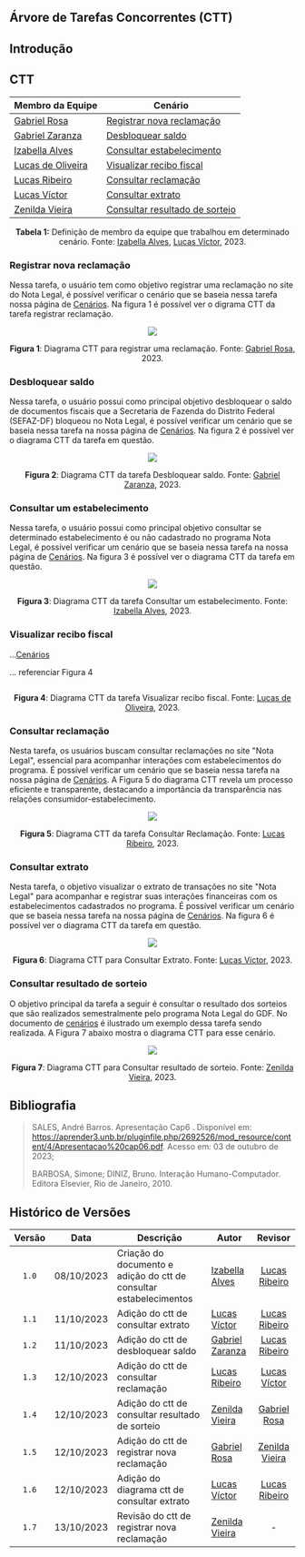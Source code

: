 ## Árvore de Tarefas Concorrentes (CTT)

## Introdução

## CTT

<div align="center">

| Membro da Equipe | Cenário  |
| ------------------------------------------------------------------------ | ---------------------------    |
| [Gabriel Rosa](https://github.com/gabrielrosa09)                         | [Registrar nova reclamação](https://github.com/Interacao-Humano-Computador/2023.2-NotaLegal/blob/main/docs/analise%20de%20requisitos/tecnicas-analise-de-tarefas/ctt.md#registrar-nova-reclama%C3%A7%C3%A3o)      |
| [Gabriel Zaranza](https://github.com/GZaranza)                           | [Desbloquear saldo](https://github.com/Interacao-Humano-Computador/2023.2-NotaLegal/blob/main/docs/analise%20de%20requisitos/tecnicas-analise-de-tarefas/ctt.md#desbloquear-saldo)              |
| [Izabella Alves](https://github.com/izabellaalves)                       | [Consultar estabelecimento](https://github.com/Interacao-Humano-Computador/2023.2-NotaLegal/blob/main/docs/analise%20de%20requisitos/tecnicas-analise-de-tarefas/ctt.md#consultar-um-estabelecimento)      |
| [Lucas de Oliveira](https://github.com/LucasOliveiraDiasMarquesFerreira) | [Visualizar recibo fiscal](https://github.com/Interacao-Humano-Computador/2023.2-NotaLegal/blob/main/docs/analise%20de%20requisitos/tecnicas-analise-de-tarefas/ctt.md#visualizar-recibo-fiscal)       |
| [Lucas Ribeiro](https://github.com/lucassouzs)                           | [Consultar reclamação](https://github.com/Interacao-Humano-Computador/2023.2-NotaLegal/blob/main/docs/analise%20de%20requisitos/tecnicas-analise-de-tarefas/ctt.md#consultar-reclama%C3%A7%C3%A3o)           |
| [Lucas Víctor](https://github.com/Lucas13032003)                         | [Consultar extrato](https://github.com/Interacao-Humano-Computador/2023.2-NotaLegal/blob/main/docs/analise%20de%20requisitos/tecnicas-analise-de-tarefas/ctt.md#consultar-extrato)              |
| [Zenilda Vieira](https://github.com/zenildavieira)                       | [Consultar resultado de sorteio](https://github.com/Interacao-Humano-Computador/2023.2-NotaLegal/blob/main/docs/analise%20de%20requisitos/tecnicas-analise-de-tarefas/ctt.md#consultar-resultado-de-sorteio) |

**Tabela 1:** Definição de membro da equipe que trabalhou em determinado cenário. Fonte: [Izabella Alves](https://github.com/izabellaalves),  [Lucas Víctor](https://github.com/Lucas13032003),  2023.

</div>

### Registrar nova reclamação

Nessa tarefa, o usuário tem como objetivo registrar uma reclamação no site do Nota Legal, é possível verificar o cenário que se baseia nessa tarefa nossa página de [Cenários](https://github.com/Interacao-Humano-Computador/2023.2-NotaLegal/blob/main/docs/analise%20de%20requisitos/cenarios.md#registrar-nova-reclama%C3%A7%C3%A3o). Na figura 1 é possível ver o digrama CTT da tarefa registrar reclamação.

<div align="center">

<img src="https://github.com/Interacao-Humano-Computador/2023.2-NotaLegal/blob/main/docs/imagens/Diagrama%20CTT%20Registrar%20Reclama%C3%A7%C3%A3o.jpg?raw=true" class="usecaseElement">

**Figura 1**: Diagrama CTT para registrar uma reclamação. Fonte: [Gabriel Rosa](https://github.com/gabrielrosa09),  2023.

</div>

### Desbloquear saldo

Nessa tarefa, o usuário possui como principal objetivo desbloquear o saldo de documentos fiscais que a Secretaria de Fazenda do Distrito Federal (SEFAZ-DF) bloqueou no Nota Legal, é possível verificar um cenário que se baseia nessa tarefa na nossa página de [Cenários](https://github.com/Interacao-Humano-Computador/2023.2-NotaLegal/blob/main/docs/analise%20de%20requisitos/cenarios.md#desbloquear-saldo). Na figura 2 é possível ver o diagrama CTT da tarefa em questão.

<div align="center">

<img src="https://github.com/Interacao-Humano-Computador/2023.2-NotaLegal/blob/main/docs/imagens/CTT%20-%20Desbloquear%20saldo%20(1).png?raw=true" class="usecaseElement">

**Figura 2**: Diagrama CTT da tarefa Desbloquear saldo. Fonte: [Gabriel Zaranza](https://github.com/GZaranza),  2023.

</div>

### Consultar um estabelecimento

Nessa tarefa, o usuário possui como principal objetivo consultar se determinado estabelecimento é ou não cadastrado no programa Nota Legal, é possível verificar um cenário que se baseia nessa tarefa na nossa página de [Cenários](https://github.com/Interacao-Humano-Computador/2023.2-NotaLegal/blob/main/docs/analise%20de%20requisitos/cenarios.md#consultar-estabelecimento). Na figura 3 é possível ver o diagrama CTT da tarefa em questão.

<div align="center">

<img src="https://github.com/Interacao-Humano-Computador/2023.2-NotaLegal/blob/main/docs/imagens/ctt-consultar-estabelecimento.png?raw=true" class="usecaseElement">

**Figura 3**: Diagrama CTT da tarefa Consultar um estabelecimento. Fonte: [Izabella Alves](https://github.com/izabellaalves),  2023.

</div>

### Visualizar recibo fiscal

...[Cenários](https://github.com/Interacao-Humano-Computador/2023.2-NotaLegal/blob/main/docs/analise%20de%20requisitos/cenarios.md#visualizar-recibo-fiscal)

... referenciar Figura 4

<div align="center">

<img src="" class="usecaseElement">

**Figura 4**: Diagrama CTT da tarefa Visualizar recibo fiscal. Fonte: [Lucas de Oliveira](https://github.com/LucasOliveiraDiasMarquesFerreira),  2023.

</div>

### Consultar reclamação

Nesta tarefa, os usuários buscam consultar reclamações no site "Nota Legal", essencial para acompanhar interações com estabelecimentos do programa. É possível verificar um cenário que se baseia nessa tarefa na nossa página de [Cenários](https://github.com/Interacao-Humano-Computador/2023.2-NotaLegal/blob/main/docs/analise%20de%20requisitos/cenarios.md#consultar-reclama%C3%A7%C3%A3o). A Figura 5 do diagrama CTT revela um processo eficiente e transparente, destacando a importância da transparência nas relações consumidor-estabelecimento.

<div align="center">



<img src="https://github.com/Interacao-Humano-Computador/2023.2-NotaLegal/blob/main/docs/imagens/CTT%20-%20Consultar%20Reclama%C3%A7%C3%A3o.drawio.png?raw=true" class="usecaseElement">

**Figura 5**: Diagrama CTT da tarefa Consultar Reclamação. Fonte: [Lucas Ribeiro](https://github.com/lucassouzs),  2023.

</div>

### Consultar extrato

Nesta tarefa, o objetivo visualizar o extrato de transações no site "Nota Legal" para acompanhar e registrar suas interações financeiras com os estabelecimentos cadastrados no programa. É possível verificar um cenário que se baseia nessa tarefa na nossa página de [Cenários](https://github.com/Interacao-Humano-Computador/2023.2-NotaLegal/blob/main/docs/analise%20de%20requisitos/cenarios.md#consultar-extrato). Na figura 6 é possível ver o diagrama CTT da tarefa em questão.

<div align="center">



<img src="https://github.com/Interacao-Humano-Computador/2023.2-NotaLegal/blob/main/docs/imagens/Consultar_Extrato.png?raw=true">

**Figura 6**: Diagrama CTT para Consultar Extrato. Fonte: [Lucas Víctor](https://github.com/Lucas13032003), 2023.

</div>

### Consultar resultado de sorteio

O objetivo principal da tarefa a seguir é consultar o resultado dos sorteios que são realizados semestralmente pelo programa Nota Legal do GDF. No documento de [cenários](https://github.com/Interacao-Humano-Computador/2023.2-NotaLegal/blob/main/docs/analise%20de%20requisitos/cenarios.md#consultar-resultado-de-sorteio) é ilustrado um exemplo dessa tarefa sendo realizada. A Figura 7 abaixo mostra o diagrama CTT para esse cenário.

<div align="center">

<img src="https://github.com/Interacao-Humano-Computador/2023.2-NotaLegal/blob/main/docs/imagens/ctt_consultar_resultado_sorteio.png?raw=true">

**Figura 7**: Diagrama CTT para Consultar resultado de sorteio. Fonte: [Zenilda Vieira](https://github.com/zenildavieira), 2023.

</div>

## Bibliografia

> SALES, André Barros. Apresentação Cap6 . Disponível em: https://aprender3.unb.br/pluginfile.php/2692526/mod_resource/content/4/Apresentacao%20cap06.pdf. Acesso em: 03 de outubro de 2023;
>
> BARBOSA, Simone; DINIZ, Bruno. Interação Humano-Computador. Editora Elsevier, Rio de Janeiro, 2010.

## Histórico de Versões

|Versão|Data|Descrição|Autor|Revisor|
|:----:|----|---------|-----|:-------:|
|`1.0`|08/10/2023|Criação do documento e adição do ctt de consultar estabelecimentos|[Izabella Alves](https://github.com/izabellaalves)|[Lucas Ribeiro](https://github.com/lucassouzs)|
|`1.1`|11/10/2023|Adição do ctt de consultar extrato|[Lucas Víctor](https://github.com/Lucas13032003)|[Lucas Ribeiro](https://github.com/lucassouzs)|
|`1.2`|11/10/2023|Adição do ctt de desbloquear saldo|[Gabriel Zaranza](https://github.com/GZaranza)|[Lucas Ribeiro](https://github.com/lucassouzs)|
|`1.3`|12/10/2023|Adição do ctt de consultar reclamação|[Lucas Ribeiro](https://github.com/lucassouzs)|[Lucas Víctor](https://github.com/Lucas13032003)|
|`1.4`|12/10/2023|Adição do ctt de consultar resultado de sorteio|[Zenilda Vieira](https://github.com/zenildavieira)|[Gabriel Rosa](https://github.com/gabrielrosa09)|
|`1.5`|12/10/2023|Adição do ctt de registrar nova reclamação|[Gabriel Rosa](https://github.com/gabrielrosa09)|[Zenilda Vieira](https://github.com/zenildavieira)|
|`1.6`|12/10/2023|Adição do diagrama ctt de consultar extrato|[Lucas Víctor](https://github.com/Lucas13032003)|[Lucas Ribeiro](https://github.com/lucassouzs)|
|`1.7`|13/10/2023|Revisão do ctt de registrar nova reclamação|[Zenilda Vieira](https://github.com/zenildavieira)| - |